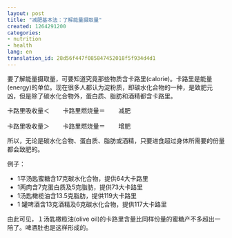 ```yaml
---
layout: post
title: "减肥基本法：了解能量摄取量"
created: 1264291200
categories:
- nutrition
- health
lang: en
translation_id: 28d56f447f085847452018f5f934d4d1
---
```

<!--break-->
<p>要了解能量摄取量，可要知道究竟那些物质含卡路里(calorie)。卡路里是能量(energy)的单位。现在很多人都认为淀粉质，即碳水化合物的一种，是致肥元凶，但是除了碳水化合物外，蛋白质、脂肪和酒精都含卡路里。 </p>

<pre>
卡路里吸收量＜ 　 卡路里燃烧量＝ 　 减肥<br/>
卡路里吸收量＞ 　 卡路里燃烧量＝ 　 增肥
</pre>

<p>所以，无论是碳水化合物、蛋白质、脂肪或酒精，只要进食超过身体所需要的份量都会致肥的。 </p>

<p>例子：</p>
<ul>
<li>1平汤匙蜜糖含17克碳水化合物，提供64大卡路里</li>
<li>1两肉含7克蛋白质及5克脂肪，提供73大卡路里</li>
<li>1汤匙橄榄油含13.5克脂肪，提供119大卡路里</li>
<li>1 罐啤酒含13克酒精及6克碳水化合物，提供117大卡路里</li>
</ul>

<p>由此可见，１汤匙橄榄油(olive oil)的卡路里含量比同样份量的蜜糖产不多超出一陪了。啤酒肚也是这样形成的。 </p>
